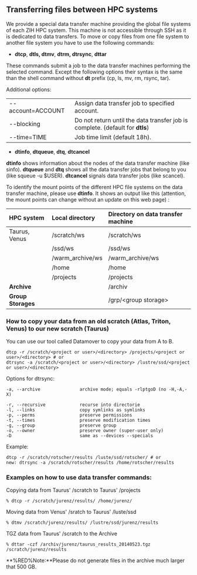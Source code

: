 ## Transferring files between HPC systems

We provide a special data transfer machine providing the global file
systems of each ZIH HPC system. This machine is not accessible through
SSH as it is dedicated to data transfers. To move or copy files from one
file system to another file system you have to use the following
commands:

-   **dtcp**, **dtls, dtmv**, **dtrm, dtrsync**, **dttar**

These commands submit a job to the data transfer machines performing the
selected command. Except the following options their syntax is the same
than the shell command without **dt** prefix (cp, ls, mv, rm, rsync,
tar).

Additional options:

|                   |                                                                               |
|-------------------|-------------------------------------------------------------------------------|
| --account=ACCOUNT | Assign data transfer job to specified account.                                |
| --blocking        | Do not return until the data transfer job is complete. (default for **dtls**) |
| --time=TIME       | Job time limit (default 18h).                                                 |

-   **dtinfo**, **dtqueue**, **dtq**, **dtcancel**

**dtinfo** shows information about the nodes of the data transfer
machine (like sinfo). **dtqueue** and **dtq** shows all the data
transfer jobs that belong to you (like squeue -u $USER). **dtcancel**
signals data transfer jobs (like scancel).

To identify the mount points of the different HPC file systems on the
data transfer machine, please use **dtinfo**. It shows an output like
this (attention, the mount points can change without an update on this
web page) :

| HPC system         | Local directory  | Directory on data transfer machine |
|:-------------------|:-----------------|:-----------------------------------|
| Taurus, Venus      | /scratch/ws      | /scratch/ws                        |
|                    | /ssd/ws          | /ssd/ws                            |
|                    | /warm_archive/ws | /warm_archive/ws                   |
|                    | /home            | /home                              |
|                    | /projects        | /projects                          |
| **Archive**        |                  | /archiv                            |
| **Group Storages** |                  | /grp/\<group storage>              |

### How to copy your data from an old scratch (Atlas, Triton, Venus) to our new scratch (Taurus)

You can use our tool called Datamover to copy your data from A to B.

    dtcp -r /scratch/<project or user>/<directory> /projects/<project or user>/<directory> # or
    dtrsync -a /scratch/<project or user>/<directory> /lustre/ssd/<project or user>/<directory>

Options for dtrsync:

    -a, --archive               archive mode; equals -rlptgoD (no -H,-A,-X)

    -r, --recursive             recurse into directorie
    -l, --links                 copy symlinks as symlinks
    -p, --perms                 preserve permissions
    -t, --times                 preserve modification times
    -g, --group                 preserve group
    -o, --owner                 preserve owner (super-user only)
    -D                          same as --devices --specials

Example:

    dtcp -r /scratch/rotscher/results /luste/ssd/rotscher/ # or
    new: dtrsync -a /scratch/rotscher/results /home/rotscher/results

### Examples on how to use data transfer commands:

Copying data from Taurus' /scratch to Taurus' /projects

    % dtcp -r /scratch/jurenz/results/ /home/jurenz/

Moving data from Venus' /sratch to Taurus' /luste/ssd

    % dtmv /scratch/jurenz/results/ /lustre/ssd/jurenz/results

TGZ data from Taurus' /scratch to the Archive

    % dttar -czf /archiv/jurenz/taurus_results_20140523.tgz /scratch/jurenz/results

**%RED%Note:<span class="twiki-macro ENDCOLOR"></span>**Please do not
generate files in the archive much larger that 500 GB.
